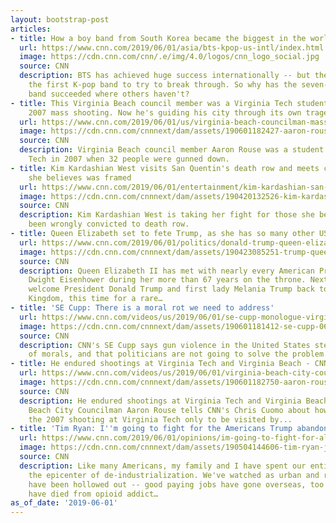 ```yaml
---
layout: bootstrap-post
articles:
- title: How a boy band from South Korea became the biggest in the world
  url: https://www.cnn.com/2019/06/01/asia/bts-kpop-us-intl/index.html
  image: https://cdn.cnn.com/cnn/.e/img/4.0/logos/cnn_logo_social.jpg
  source: CNN
  description: BTS has achieved huge success internationally -- but they're hardly
    the first K-pop band to try to break through. So why has the seven-member boy
    band succeeded where others haven't?
- title: This Virginia Beach council member was a Virginia Tech student during the
    2007 mass shooting. Now he's guiding his city through its own tragedy.
  url: https://www.cnn.com/2019/06/01/us/virginia-beach-councilman-mass-shootings/index.html
  image: https://cdn.cnn.com/cnnnext/dam/assets/190601182427-aaron-rouse-virginia-beach-councilman-mass-shootings-restricted-super-tease.jpg
  source: CNN
  description: Virginia Beach council member Aaron Rouse was a student at Virginia
    Tech in 2007 when 32 people were gunned down.
- title: Kim Kardashian West visits San Quentin's death row and meets convicted murderer
    she believes was framed
  url: https://www.cnn.com/2019/06/01/entertainment/kim-kardashian-san-quentin-death-row/index.html
  image: https://cdn.cnn.com/cnnnext/dam/assets/190420132526-kim-kardashian-lawyer-van-jones-show-super-tease.jpg
  source: CNN
  description: Kim Kardashian West is taking her fight for those she believes have
    been wrongly convicted to death row.
- title: Queen Elizabeth set to fete Trump, as she has so many other US presidents
  url: https://www.cnn.com/2019/06/01/politics/donald-trump-queen-elizabeth-ii-state-visit/index.html
  image: https://cdn.cnn.com/cnnnext/dam/assets/190423085251-trump-queen-windsor-castle-july-2018-super-tease.jpg
  source: CNN
  description: Queen Elizabeth II has met with nearly every American President since
    Dwight Eisenhower during her more than 67 years on the throne. Next week, she'll
    welcome President Donald Trump and first lady Melania Trump back to the United
    Kingdom, this time for a rare…
- title: 'SE Cupp: There is a moral rot we need to address'
  url: https://www.cnn.com/videos/us/2019/06/01/se-cupp-monologue-virginia-beach-shooting-vpx.cnn
  image: https://cdn.cnn.com/cnnnext/dam/assets/190601181412-se-cupp-06012019-super-tease.jpg
  source: CNN
  description: CNN's SE Cupp says gun violence in the United States stems from a crisis
    of morals, and that politicians are not going to solve the problem.
- title: He endured shootings at Virginia Tech and Virginia Beach - CNN
  url: https://www.cnn.com/videos/us/2019/06/01/virginia-beach-city-councilman-aaron-rouse-sot-cpt-vpx.cnn
  image: https://cdn.cnn.com/cnnnext/dam/assets/190601182750-aaron-rouse-super-tease.jpg
  source: CNN
  description: He endured shootings at Virginia Tech and Virginia Beach CNN Virginia
    Beach City Councilman Aaron Rouse tells CNN's Chris Cuomo about how he lived through
    the 2007 shooting at Virginia Tech only to be visited by...
- title: 'Tim Ryan: I''m going to fight for the Americans Trump abandoned'
  url: https://www.cnn.com/2019/06/01/opinions/im-going-to-fight-for-all-americans-ryan/index.html
  image: https://cdn.cnn.com/cnnnext/dam/assets/190504144606-tim-ryan-joe-biden-china-vjs-sot-vpx-00005807-super-tease.jpg
  source: CNN
  description: Like many Americans, my family and I have spent our entire lives at
    the epicenter of de-industrialization. We've watched as urban and rural communities
    have been hollowed out -- good paying jobs have gone overseas, too many people
    have died from opioid addict…
as_of_date: '2019-06-01'
---
```


